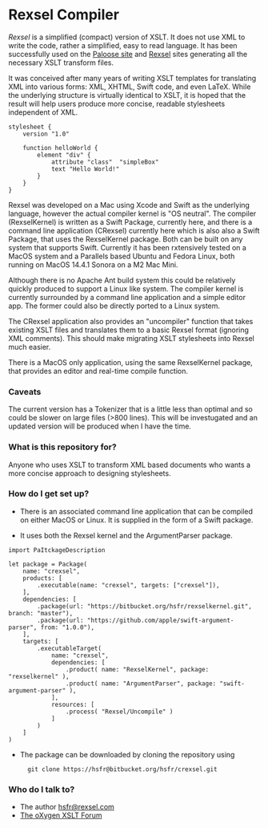 # Rexsel Compiler #

*Rexsel* is a simplified (compact) version of XSLT. It does not use
XML to write the code, rather a simplified, easy to read language.
It has been successfully used on the [Paloose site](https://www.paloose.org)
and [Rexsel](https://www.rexsel.com/) sites generating all the necessary XSLT transform files.

It was conceived after many years of writing XSLT templates for translating XML into various forms: XML, XHTML, Swift code, and even LaTeX. While the underlying structure is virtually identical to XSLT, it is hoped that the result will help users produce more concise, readable stylesheets independent of XML.

```
stylesheet {
    version "1.0"
 
    function helloWorld {
        element "div" {
            attribute "class"  "simpleBox"
            text "Hello World!"
        }
    }
}

```

Rexsel was developed on a Mac using Xcode and Swift as the underlying language, however the actual compiler kernel is "OS neutral". The compiler (RexselKernel) is written as a Swift Package, currently here, and there is a command line application (CRexsel) currently here which is also also a Swift Package, that uses the RexselKernel package. Both can be built on any system that supports Swift. Currently it has been rxtensively tested on a MacOS system and a Parallels based Ubuntu and Fedora Linux, both running on MacOS 14.4.1 Sonora on a M2 Mac Mini.


Although there is no Apache Ant build system this could be
relatively quickly produced to support a Linux like system.
The compiler kernel is currently surrounded by 
a command line application and a simple editor app. The former
could also be directly ported to a Linux system. 

The CRexsel application also provides an "uncompiler" function that takes existing XSLT files and translates them to a basic Rexsel format (ignoring XML comments). This should make migrating XSLT stylesheets into Rexsel much easier.

There is a MacOS only application, using the same RexselKernel package, that provides an editor and real-time compile function.

### Caveats ###

The current version has a Tokenizer that is a little less than optimal and so
could be slower on large files (>800 lines). This will be investugated and
an updated version will be produced when I have the time.

### What is this repository for? ###

Anyone who uses XSLT to transform XML based documents who
wants a more concise approach to designing stylesheets.

### How do I get set up? ###

* There is an associated command line application that can be compiled on either MacOS or Linux.
It is supplied in the form of a Swift package.

* It uses both the Rexsel kernel and the ArgumentParser
package.

```
import PaItckageDescription

let package = Package(
    name: "crexsel",
    products: [
        .executable(name: "crexsel", targets: ["crexsel"]),
    ],
    dependencies: [
        .package(url: "https://bitbucket.org/hsfr/rexselkernel.git", branch: "master"),
        .package(url: "https://github.com/apple/swift-argument-parser", from: "1.0.0"),
    ],
    targets: [
        .executableTarget(
            name: "crexsel",
            dependencies: [
                .product( name: "RexselKernel", package: "rexselkernel" ),
                .product( name: "ArgumentParser", package: "swift-argument-parser" ),
            ],
            resources: [
                .process( "Rexsel/Uncompile" )
            ]
        )
    ]
)
```
 
* The package can be downloaded by cloning the repository using

        git clone https://hsfr@bitbucket.org/hsfr/crexsel.git

### Who do I talk to? ###

* The author <hsfr@rexsel.com>
* [The oXygen XSLT Forum](https://www.oxygenxml.com/forum/xslt-and-fop/) 
